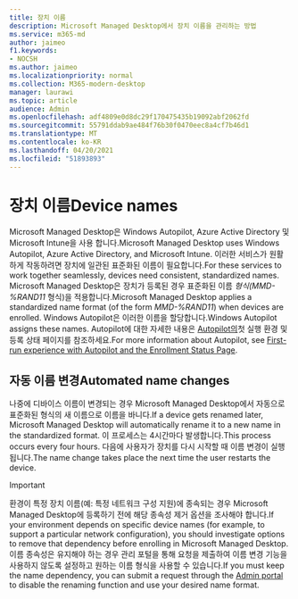 ```yaml
---
title: 장치 이름
description: Microsoft Managed Desktop에서 장치 이름을 관리하는 방법
ms.service: m365-md
author: jaimeo
f1.keywords:
- NOCSH
ms.author: jaimeo
ms.localizationpriority: normal
ms.collection: M365-modern-desktop
manager: laurawi
ms.topic: article
audience: Admin
ms.openlocfilehash: adf4809e0d8dc29f170475435b19092abf2062fd
ms.sourcegitcommit: 55791ddab9ae484f76b30f0470eec8a4cf7b46d1
ms.translationtype: MT
ms.contentlocale: ko-KR
ms.lasthandoff: 04/20/2021
ms.locfileid: "51893893"
---
```

# <a name="device-names"></a><span data-ttu-id="ec49d-103">장치 이름</span><span class="sxs-lookup"><span data-stu-id="ec49d-103">Device names</span></span>

<span data-ttu-id="ec49d-104">Microsoft Managed Desktop은 Windows Autopilot, Azure Active Directory 및 Microsoft Intune을 사용 합니다.</span><span class="sxs-lookup"><span data-stu-id="ec49d-104">Microsoft Managed Desktop uses Windows Autopilot, Azure Active Directory, and Microsoft Intune.</span></span> <span data-ttu-id="ec49d-105">이러한 서비스가 원활하게 작동하려면 장치에 일관된 표준화된 이름이 필요합니다.</span><span class="sxs-lookup"><span data-stu-id="ec49d-105">For these services to work together seamlessly, devices need consistent, standardized names.</span></span> <span data-ttu-id="ec49d-106">Microsoft Managed Desktop은 장치가 등록된 경우 표준화된 이름 *형식(MMD-%RAND11* 형식)을 적용합니다.</span><span class="sxs-lookup"><span data-stu-id="ec49d-106">Microsoft Managed Desktop applies a standardized name format (of the form *MMD-%RAND11*) when devices are enrolled.</span></span> <span data-ttu-id="ec49d-107">Windows Autopilot은 이러한 이름을 할당합니다.</span><span class="sxs-lookup"><span data-stu-id="ec49d-107">Windows Autopilot assigns these names.</span></span> <span data-ttu-id="ec49d-108">Autopilot에 대한 자세한 내용은 [Autopilot의](../get-started/esp-first-run.md)첫 실행 환경 및 등록 상태 페이지를 참조하세요.</span><span class="sxs-lookup"><span data-stu-id="ec49d-108">For more information about Autopilot, see [First-run experience with Autopilot and the Enrollment Status Page](../get-started/esp-first-run.md).</span></span>

## <a name="automated-name-changes"></a><span data-ttu-id="ec49d-109">자동 이름 변경</span><span class="sxs-lookup"><span data-stu-id="ec49d-109">Automated name changes</span></span>

<span data-ttu-id="ec49d-110">나중에 디바이스 이름이 변경되는 경우 Microsoft Managed Desktop에서 자동으로 표준화된 형식의 새 이름으로 이름을 바니다.</span><span class="sxs-lookup"><span data-stu-id="ec49d-110">If a device gets renamed later, Microsoft Managed Desktop will automatically rename it to a new name in the standardized format.</span></span> <span data-ttu-id="ec49d-111">이 프로세스는 4시간마다 발생합니다.</span><span class="sxs-lookup"><span data-stu-id="ec49d-111">This process occurs every four hours.</span></span> <span data-ttu-id="ec49d-112">다음에 사용자가 장치를 다시 시작할 때 이름 변경이 실행됩니다.</span><span class="sxs-lookup"><span data-stu-id="ec49d-112">The name change takes place the next time the user restarts the device.</span></span>

> [!IMPORTANT]
> <span data-ttu-id="ec49d-113">환경이 특정 장치 이름(예: 특정 네트워크 구성 지원)에 종속되는 경우 Microsoft Managed Desktop에 등록하기 전에 해당 종속성 제거 옵션을 조사해야 합니다.</span><span class="sxs-lookup"><span data-stu-id="ec49d-113">If your environment depends on specific device names (for example, to support a particular network configuration), you should investigate options to remove that dependency before enrolling in Microsoft Managed Desktop.</span></span> <span data-ttu-id="ec49d-114">이름 종속성은 유지해야 하는 경우 관리 [](../working-with-managed-desktop/admin-support.md) 포털을 통해 요청을 제출하여 이름 변경 기능을 사용하지 않도록 설정하고 원하는 이름 형식을 사용할 수 있습니다.</span><span class="sxs-lookup"><span data-stu-id="ec49d-114">If you must keep the name dependency, you can submit a request through the [Admin portal](../working-with-managed-desktop/admin-support.md) to disable the renaming function and use your desired name format.</span></span>